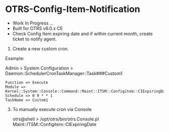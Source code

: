 # OTRS-Config-Item-Notification
- Work In Progress ...
- Built for OTRS v6.0.x CE
- Check Config Item expiring date and if within current month, create ticket to notify agent.

1. Create a new custom cron.  

Example:  

Admin > System Configuration > Daemon::SchedulerCronTaskManager::Task###Custom1 

	Function => Execute  
	Module => Kernel::System::Console::Command::Maint::ITSM::Configitem::CIExpiringDate  
	Schedule => 0 9 * * 1  
	TaskName => Custom1  
	
3. To manually execute cron via Console  

	otrs@shell > /opt/otrs/bin/otrs.Console.pl Maint::ITSM::Configitem::CIExpiringDate  
